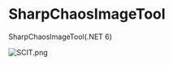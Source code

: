 # SharpChaosImageTool
SharpChaosImageTool(.NET 6)

![SCIT.png](https://dd-static.jd.com/ddimg/jfs/t1/39569/23/20241/526105/63503fa2Eb33884b3/a20d5fb6ed5b5b23.png)
